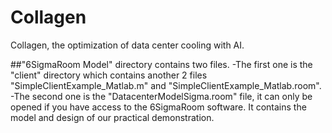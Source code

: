 # Collagen
Collagen,  the optimization of data center cooling with AI.

##"6SigmaRoom Model" directory contains two files. 
    -The first one is the "client" directory which contains another 2 files "SimpleClientExample_Matlab.m" and "SimpleClientExample_Matlab.room".
    -The second one is the "DatacenterModelSigma.room" file, it can only be opened if you have access to the 6SigmaRoom software. It contains the model and design of our practical        demonstration.
